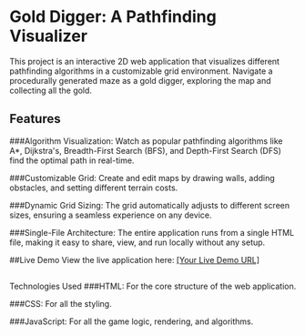 # Gold Digger: A Pathfinding Visualizer
This project is an interactive 2D web application that visualizes different pathfinding algorithms in a customizable grid environment. Navigate a procedurally generated maze as a gold digger, exploring the map and collecting all the gold.

## Features
###Algorithm Visualization: Watch as popular pathfinding algorithms like A*, Dijkstra's, Breadth-First Search (BFS), and Depth-First Search (DFS) find the optimal path in real-time.

###Customizable Grid: Create and edit maps by drawing walls, adding obstacles, and setting different terrain costs.

###Dynamic Grid Sizing: The grid automatically adjusts to different screen sizes, ensuring a seamless experience on any device.


###Single-File Architecture: The entire application runs from a single HTML file, making it easy to share, view, and run locally without any setup.

##Live Demo
View the live application here: [[Your Live Demo URL]](https://anewshaman.github.io/Gold-Digger/)

##
Technologies Used
###HTML: For the core structure of the web application.

###CSS: For all the styling.

###JavaScript: For all the game logic, rendering, and algorithms.
